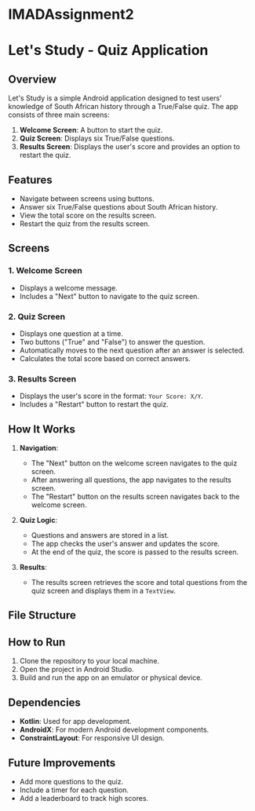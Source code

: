 # IMADAssignment2
# Let's Study - Quiz Application

## Overview
Let's Study is a simple Android application designed to test users' knowledge of South African history through a True/False quiz. The app consists of three main screens:
1. **Welcome Screen**: A button to start the quiz.
2. **Quiz Screen**: Displays six True/False questions.
3. **Results Screen**: Displays the user's score and provides an option to restart the quiz.

## Features
- Navigate between screens using buttons.
- Answer six True/False questions about South African history.
- View the total score on the results screen.
- Restart the quiz from the results screen.

## Screens
### 1. Welcome Screen
- Displays a welcome message.
- Includes a "Next" button to navigate to the quiz screen.

### 2. Quiz Screen
- Displays one question at a time.
- Two buttons ("True" and "False") to answer the question.
- Automatically moves to the next question after an answer is selected.
- Calculates the total score based on correct answers.

### 3. Results Screen
- Displays the user's score in the format: `Your Score: X/Y`.
- Includes a "Restart" button to restart the quiz.

## How It Works
1. **Navigation**: 
   - The "Next" button on the welcome screen navigates to the quiz screen.
   - After answering all questions, the app navigates to the results screen.
   - The "Restart" button on the results screen navigates back to the welcome screen.

2. **Quiz Logic**:
   - Questions and answers are stored in a list.
   - The app checks the user's answer and updates the score.
   - At the end of the quiz, the score is passed to the results screen.

3. **Results**:
   - The results screen retrieves the score and total questions from the quiz screen and displays them in a `TextView`.

## File Structure
## How to Run
1. Clone the repository to your local machine.
2. Open the project in Android Studio.
3. Build and run the app on an emulator or physical device.

## Dependencies
- **Kotlin**: Used for app development.
- **AndroidX**: For modern Android development components.
- **ConstraintLayout**: For responsive UI design.

## Future Improvements
- Add more questions to the quiz.
- Include a timer for each question.
- Add a leaderboard to track high scores.


